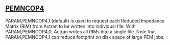 ## [PEMNCOP4](https://nexus.hexagon.com/documentationcenter/bundle/MSC_Nastran_2022.4/page/Nastran_Combined_Book/qrg/parameters/TOC.PEMNCOP4.xhtml)

PARAM,PEMNCOP4,1 (default) is used to request each Reduced Impedance Matrix (RIM) from Actran to be written into individual file. With PARAM,PEMNCOP4,0, Actran writes all RIMs into a single file. Note that PARAM,PEMNCOP4,1 can reduce footprint on disk space of large PEM jobs.

